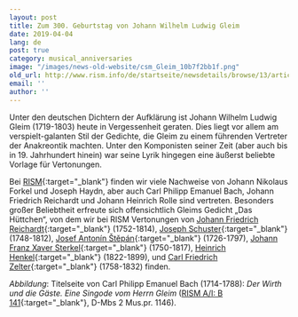 ```yaml
---
layout: post
title: Zum 300. Geburtstag von Johann Wilhelm Ludwig Gleim
date: 2019-04-04
lang: de
post: true
category: musical_anniversaries
image: "/images/news-old-website/csm_Gleim_10b7f2bb1f.png"
old_url: http://www.rism.info/de/startseite/newsdetails/browse/13/article/64/johann-wilhelm-ludwig-gleim-at-300.html
email: ''
author: ''
---
```


Unter den deutschen Dichtern der Aufklärung ist Johann Wilhelm Ludwig Gleim (1719-1803) heute in Vergessenheit geraten. Dies liegt vor allem am verspielt-galanten Stil der Gedichte, die Gleim zu einem führenden Vertreter der Anakreontik machten. Unter den Komponisten seiner Zeit (aber auch bis in 19. Jahrhundert hinein) war seine Lyrik hingegen eine äußerst beliebte Vorlage für Vertonungen.

Bei [RISM](https://opac.rism.info/metaopac/perma.do?v=rism&q=-1%3d%22pe66373%22){:target="_blank"} finden wir viele Nachweise von Johann Nikolaus Forkel und Joseph Haydn, aber auch Carl Philipp Emanuel Bach, Johann Friedrich Reichardt und Johann Heinrich Rolle sind vertreten. Besonders großer Beliebtheit erfreute sich offensichtlich Gleims Gedicht „Das Hüttchen“, von dem wir bei RISM Vertonungen von [Johann Friedrich Reichardt](https://opac.rism.info/search?id=225004313&View=rism){:target="_blank"} (1752-1814), [Joseph Schuster](https://opac.rism.info/search?id=230007058&View=rism){:target="_blank"} (1748-1812), [Josef Antonín Štěpán](https://opac.rism.info/search?id=455025124&View=rism){:target="_blank"} (1726-1797), [Johann Franz Xaver Sterkel](https://opac.rism.info/search?id=1001014830&View=rism){:target="_blank"} (1750-1817), [Heinrich Henkel](https://opac.rism.info/search?id=455005753&View=rism){:target="_blank"} (1822-1899), und [Carl Friedrich Zelter](https://opac.rism.info/search?id=464141944&View=rism){:target="_blank"} (1758-1832) finden.

_Abbildung_: Titelseite von Carl Philipp Emanuel Bach (1714-1788): _Der Wirth und die Gäste. Eine Singode vom Herrn Gleim_ ([RISM A/I: B 141](https://opac.rism.info/search?id=00000990003108&View=rism){:target="_blank"}, D-Mbs 2 Mus.pr. 1146).
